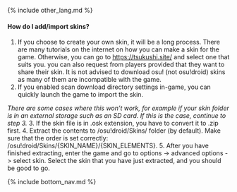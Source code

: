 {% include other_lang.md %}

#### How do I add/import skins?

1. If you choose to create your own skin, it will be a long process. There are many tutorials on the internet on how you can make a skin for the game. Otherwise, you can go to https://tsukushi.site/ and select one that suits you. you can also request from players provided that they want to share their skin. It is not advised to download osu! (not osu!droid) skins as many of them are incompatible with the game.
2. If you enabled scan download directory settings in-game, you can quickly launch the game to import the skin.

*There are some cases where this won’t work, for example if your skin folder is in an external storage such as an SD card. If this is the case, continue to step 3.*
3. If the skin file is in .osk extension, you have to convert it to .zip first.
4. Extract the contents to /osu!droid/Skins/ folder (by default). Make sure that the order is set correctly: /osu!droid/Skins/{SKIN_NAME}/{SKIN_ELEMENTS}.
5. After you have finished extracting, enter the game and go to options -> advanced options -> select skin. Select the skin that you have just extracted, and you should be good to go.

<!-- Don't touch this part thank you -->
{% include bottom_nav.md %}